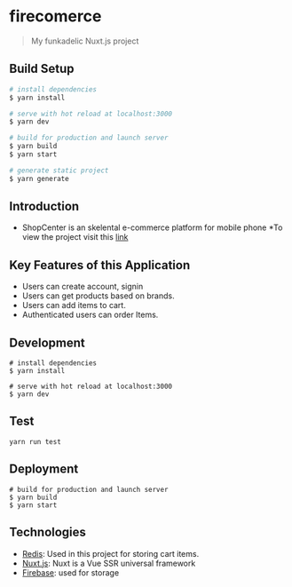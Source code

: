# firecomerce

> My funkadelic Nuxt.js project

## Build Setup

``` bash
# install dependencies
$ yarn install

# serve with hot reload at localhost:3000
$ yarn dev

# build for production and launch server
$ yarn build
$ yarn start

# generate static project
$ yarn generate
```

## Introduction
* ShopCenter is an skelental e-commerce platform for mobile phone
*To view the project visit this [link](https://shopcenter.herokuapp.com/)


## Key Features of this Application
* Users can create account, signin
* Users can get products based on brands.
* Users can add items to cart.
* Authenticated users can order Items.

## Development
```
# install dependencies
$ yarn install

# serve with hot reload at localhost:3000
$ yarn dev

```

## Test
```yarn run test```

## Deployment
```
# build for production and launch server
$ yarn build
$ yarn start
```

## Technologies
* [Redis](https://redis.io/): Used in this project for storing cart items.
* [Nuxt.js](https://nuxtjs.org): Nuxt is a Vue SSR universal framework
* [Firebase](https://firebase.google.com/?gclid=EAIaIQobChMIg7bKnqDv6QIVzO5RCh1MewR1EAAYASAAEgJV3_D_BwE): used for storage
